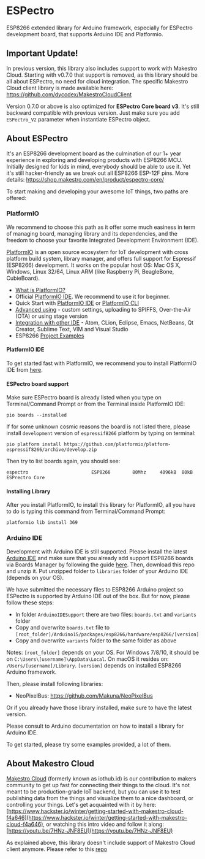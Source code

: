 # ESPectro
ESP8266 extended library for Arduino framework, especially for ESPectro development board, that supports Arduino IDE and Platformio.

## Important Update!
In previous version, this library also includes support to work with Makestro Cloud. 
Starting with v0.7.0 that support is removed, as this library should be all about ESPectro, no need for cloud integration.
The specific Makestro Cloud client library is made available here: https://github.com/dycodex/MakestroCloudClient

Version 0.7.0 or above is also optimized for **ESPectro Core board v3**. It's still backward compatible with previous version. Just make sure you add `ESPectro_V2` parameter when instantiate ESPectro object.

## About ESPectro
It's an ESP8266 development board as the culmination of our 1+ year experience in exploring and developing products with ESP8266 MCU. 
Initially designed for kids in mind, everybody should be able to use it. 
Yet it's still hacker-friendly as we break out all ESP8266 ESP-12F pins.
More details: https://shop.makestro.com/en/product/espectro-core/

To start making and developing your awesome IoT things, two paths are offered:

### PlatformIO
We recommend to choose this path as it offer some much easiness in term of managing board, managing library and its dependencies, 
and the freedom to choose your favorite Integrated Development Environment (IDE).

[PlatformIO](http://platformio.org/) is an open source ecosystem for IoT development with cross platform build system, library manager, and offers full support for Espressif (ESP8266) development. 
It works on the popular host OS: Mac OS X, Windows, Linux 32/64, Linux ARM (like Raspberry Pi, BeagleBone, CubieBoard).

* [What is PlatformIO?](http://docs.platformio.org/en/stable/what-is-platformio.html)
* Official [PlatformIO IDE](http://platformio.org/platformio-ide). We recommend to use it for beginner.
* Quick Start with [PlatformIO IDE](http://docs.platformio.org/en/stable/ide/atom.html#quick-start) or [PlatformIO CLI](http://docs.platformio.org/en/stable/quickstart.html)
* [Advanced using](http://docs.platformio.org/en/stable/platforms/espressif.html) - custom settings, uploading to SPIFFS, Over-the-Air (OTA) or using stage version
* [Integration with other IDE](http://docs.platformio.org/en/stable/ide.html) - Atom, CLion, Eclipse, Emacs, NetBeans, Qt Creator, Sublime Text, VIM and Visual Studio
* ESP8266 [Project Examples](http://docs.platformio.org/en/stable/platforms/espressif.html#examples)


#### PlatformIO IDE
To get started fast with PlatformIO, we recommend you to install PlatformIO IDE from [here](http://platformio.org/platformio-ide).

#### ESPectro board support
Make sure ESPectro board is already listed when you type on Terminal/Command Prompt or from the Terminal inside PlatformIO IDE:

```
pio boards --installed
```

If for some unknown cosmic reasons the board is not listed there, please install `development` version of `espressif8266` platform by typing on terminal:

```
pio platform install https://github.com/platformio/platform-espressif8266/archive/develop.zip
```

Then try to list boards again, you should see:

```
espectro                       ESP8266        80Mhz     4096kB  80kB   ESPrectro Core
```

#### Installing Library
After you install PlatformIO, to install this library for PlatformIO, all you have to do is typing this command from Terminal/Command Prompt:

```
platformio lib install 369
```


### Arduino IDE
Development with Arduino IDE is still supported. Please install the latest [Arduino IDE](http://www.arduino.cc/en/main/software) and make sure that you already add support ESP8266 boards via Boards Manager by following the guide [here](https://github.com/esp8266/Arduino/blob/master/README.md).
Then, download this repo and unzip it. Put unzipped folder to `libraries` folder of your Arduino IDE (depends on your OS).

We have submitted the necessary files to ESP8266 Arduino project so ESPectro is supported by Arduino IDE out of the box. 
But for now, please follow these steps:

* In folder `ArduinoIDESupport` there are two files: `boards.txt` and `variants` folder
* Copy and overwrite `boards.txt` file to `[root_folder]/Arduino15/packages/esp8266/hardware/esp8266/[version]`
* Copy and overwrite `variants` folder to the same folder as above

Notes: 
`[root_folder]` depends on your OS. For Windows 7/8/10, it should be on `C:\Users\[username]\AppData\Local`. On macOS it resides on: `/Users/[username]/Library`.
`[version]` depends on installed ESP8266 Arduino framework.


Then, please install following libraries:

* NeoPixelBus: https://github.com/Makuna/NeoPixelBus

Or if you already have those library installed, make sure to have the latest version.

Please consult to Arduino documentation on how to install a library for Arduino IDE.

To get started, please try some examples provided, a lot of them.

## About Makestro Cloud
[Makestro Cloud](http://cloud.makestro.com) (formerly known as iothub.id) is our contribution to makers community to get up fast for connecting their things to the cloud.
It's not meant to be production-grade IoT backend, but you can use it to test publishing data from the things and visualize them to a nice dashboard, or controlling your things. 
Let's get acquainted with it by here: [https://www.hackster.io/winter/getting-started-with-makestro-cloud-f4a646](https://www.hackster.io/winter/getting-started-with-makestro-cloud-f4a646), 
or watching this intro video and follow it along: [https://youtu.be/7HNz-JNF8EU](https://youtu.be/7HNz-JNF8EU)
 
As explained above, this library doesn't include support of Makestro Cloud client anymore. Please refer to this [repo](https://github.com/dycodex/MakestroCloudClient)

